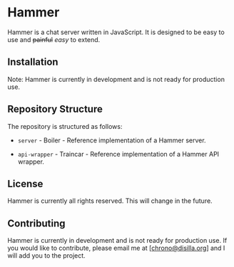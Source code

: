 # Hammer

Hammer is a chat server written in JavaScript. It is designed to be easy to use and ~~painful~~ *easy* to extend.

## Installation

Note: Hammer is currently in development and is not ready for production use.

## Repository Structure

The repository is structured as follows:

* `server` - Boiler - Reference implementation of a Hammer server.

* `api-wrapper` - Traincar - Reference implementation of a Hammer API wrapper.

## License

Hammer is currently all rights reserved. This will change in the future.

## Contributing

Hammer is currently in development and is not ready for production use. If you would like to contribute, please email me at [chrono@disilla.org] and I will add you to the project.